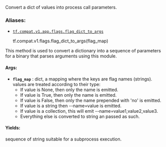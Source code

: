 Convert a dict of values into process call parameters.

### Aliases:

  * [`tf.compat.v1.app.flags.flag_dict_to_args`](/api_docs/python/tf/compat/v1/flags/flag_dict_to_args)

    
    
    tf.compat.v1.flags.flag_dict_to_args(flag_map)
    

This method is used to convert a dictionary into a sequence of parameters for
a binary that parses arguments using this module.

#### Args:

  * **`flag_map`** : dict, a mapping where the keys are flag names (strings). values are treated according to their type: 
    * If value is None, then only the name is emitted.
    * If value is True, then only the name is emitted.
    * If value is False, then only the name prepended with 'no' is emitted.
    * If value is a string then --name=value is emitted.
    * If value is a collection, this will emit --name=value1,value2,value3.
    * Everything else is converted to string an passed as such.

#### Yields:

sequence of string suitable for a subprocess execution.

